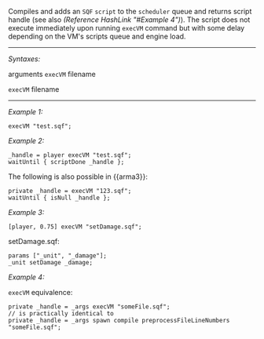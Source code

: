 Compiles and adds an `SQF` `script` to the `scheduler` queue and returns script handle (see also *(Reference HashLink "#Example 4")*).
The script does not execute immediately upon running `execVM` command but with some delay depending on the VM's scripts queue and engine load.


---
*Syntaxes:*

arguments `execVM` filename

`execVM` filename

---
*Example 1:*

```sqf
execVM "test.sqf";
```

*Example 2:*

```sqf
_handle = player execVM "test.sqf";
waitUntil { scriptDone _handle };
```
The following is also possible in {{arma3}}:

```sqf
private _handle = execVM "123.sqf";
waitUntil { isNull _handle };
```

*Example 3:*

```sqf
[player, 0.75] execVM "setDamage.sqf";
```
setDamage.sqf:

```sqf
params ["_unit", "_damage"];
_unit setDamage _damage;
```

*Example 4:*

`execVM` equivalence:

```sqf
private _handle = _args execVM "someFile.sqf";
// is practically identical to
private _handle = _args spawn compile preprocessFileLineNumbers "someFile.sqf";
```